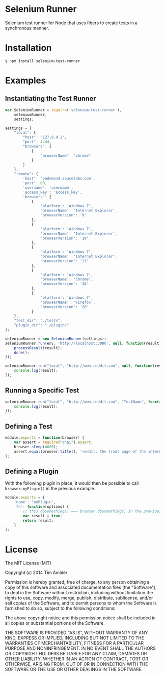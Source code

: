 # Selenium Runner

Selenium test runner for Node that uses fibers to create tests in a synchronous manner.

# Installation

```
$ npm install selenium-test-runner
```

# Examples

## Instantiating the Test Runner

```javascript
var SeleniumRunner = require('selenium-test-runner'),
	seleniumRunner,
	settings;

settings = {
	"local": {
		"host": "127.0.0.1",
		"port": 4444,
		"browsers": [
			{
				"browserName": "chrome"
			}
		]
	},
	"remote": {
        'host': 'ondemand.saucelabs.com',
        'port': 80,
        'username': 'username',
        'access_key': 'access_key',
        'browsers': [
            {
                'platform': 'Windows 7',
                'browserName': 'Internet Explorer',
                'browserVersion': '9'
            },
            {
                'platform': 'Windows 7',
                'browserName': 'Internet Explorer',
                'browserVersion': '10'
            },
            {
                'platform': 'Windows 7',
                'browserName': 'Internet Explorer',
                'browserVersion': '11'
            },
            {
                'platform': 'Windows 7',
                'browserName': 'Chrome',
                'browserVersion': '34'
            },
            {
                'platform': 'Windows 7',
                'browserName': 'Firefox',
                'browserVersion': '28'
            }
	},
	"test_dir": "./tests",
	"plugin_dir": "./plugins"
};

seleniumRunner = new SeleniumRunner(settings);
seleniumRunner.run(env, 'http://localhost:3000', null, function(result) {
    processResult(result);
    done();
});

seleniumRunner.run("local", "http://www.reddit.com", null, function(result) {
	console.log(result);
});
```

## Running a Specific Test

```javascript
seleniumRunner.run("local", "http://www.reddit.com", "TestName", function(result) {
	console.log(result);
});
```

## Defining a Test

```javascript
module.exports = function(browser) {
    var assert = require("chai").assert;
    browser.sleep(4000);
    assert.equal(browser.title(), 'reddit: the front page of the internet');
};
```

## Defining a Plugin

With the following plugin in place, it would then be possible to call `browser.myPlugin()` in the previous example.

```javascript
module.exports = {
	'name': 'myPlugin',
	'fn': function(options) {
		// this.doSomething() === browser.doSomething() in the previous example.
		var result = true;
		return result;
	}
};
```

# License

The MIT License (MIT)

Copyright (c) 2014 Tim Ambler

Permission is hereby granted, free of charge, to any person obtaining a copy
of this software and associated documentation files (the "Software"), to deal
in the Software without restriction, including without limitation the rights
to use, copy, modify, merge, publish, distribute, sublicense, and/or sell
copies of the Software, and to permit persons to whom the Software is
furnished to do so, subject to the following conditions:

The above copyright notice and this permission notice shall be included in all
copies or substantial portions of the Software.

THE SOFTWARE IS PROVIDED "AS IS", WITHOUT WARRANTY OF ANY KIND, EXPRESS OR
IMPLIED, INCLUDING BUT NOT LIMITED TO THE WARRANTIES OF MERCHANTABILITY,
FITNESS FOR A PARTICULAR PURPOSE AND NONINFRINGEMENT. IN NO EVENT SHALL THE
AUTHORS OR COPYRIGHT HOLDERS BE LIABLE FOR ANY CLAIM, DAMAGES OR OTHER
LIABILITY, WHETHER IN AN ACTION OF CONTRACT, TORT OR OTHERWISE, ARISING FROM,
OUT OF OR IN CONNECTION WITH THE SOFTWARE OR THE USE OR OTHER DEALINGS IN THE
SOFTWARE.
